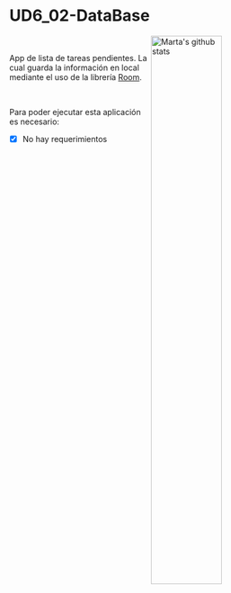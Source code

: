 # UD6_02-DataBase

<img width="50%" align="right" alt="Marta's github stats" src="https://media.giphy.com/media/jO2VAnKyAtgcSWxxVf/giphy.gif" />

</br>

App de lista de tareas pendientes. La cual guarda la información en local mediante el uso de la librería [Room](https://developer.android.com/training/data-storage/room).

</br>

Para poder ejecutar esta aplicación es necesario:
- [x] No hay requerimientos
